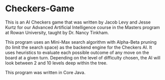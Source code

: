 # Checkers-Game
This is an AI Checkers game that was written by Jacob Levy and Jesse Kurtz for our Advanced Artificial Intelligence course in the Masters
program at Rowan University, taught by Dr. Nancy Tinkham. 

This program uses an Mini-Max search algorithm with Alpha-Beta pruning (to limit the search space) as the backend engine for the Checkers
AI.  It uses heuristics to evaluate each possible outcome of any move on the board at a given turn.  Depending on the level of difficulty
chosen, the AI will look between 2 and 10 levels deep within the tree.


This program was written in Core Java.
